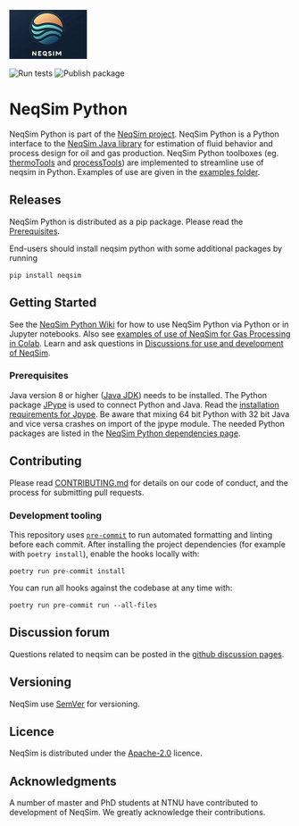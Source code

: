 ![NeqSim Logo](https://github.com/equinor/neqsim/blob/master/docs/wiki/neqsimlogocircleflatsmall.png)

![Run tests](https://github.com/equinor/neqsim-python/actions/workflows/runtests.yml/badge.svg?branch=master)
![Publish package](https://github.com/equinor/neqsim-python/actions/workflows/publish-to-test-pypi.yml/badge.svg?branch=master)

# NeqSim Python

NeqSim Python is part of the [NeqSim project](https://equinor.github.io/neqsimhome/). NeqSim Python is a Python interface to the [NeqSim Java library](https://github.com/equinor/neqsim) for estimation of fluid behavior and process design for oil and gas production. NeqSim Python toolboxes (eg. [thermoTools](https://github.com/equinor/neqsimpython/blob/master/neqsim/thermo/thermoTools.py) and [processTools](https://github.com/equinor/neqsimpython/blob/master/neqsim/process/processTools.py)) are implemented to streamline use of neqsim in Python. Examples of use are given in the [examples folder](https://github.com/equinor/neqsim-python/tree/master/examples).

## Releases

NeqSim Python is distributed as a pip package. Please read the [Prerequisites](#prerequisites).

End-users should install neqsim python with some additional packages by running
```
pip install neqsim
```

## Getting Started

See the [NeqSim Python Wiki](https://github.com/equinor/neqsimpython/wiki) for how to use NeqSim Python via Python or in Jupyter notebooks. Also see [examples of use of NeqSim for Gas Processing in Colab](https://colab.research.google.com/github/EvenSol/NeqSim-Colab/blob/master/notebooks/examples_of_NeqSim_in_Colab.ipynb#scrollTo=kHt6u-utpvYf). Learn and ask questions in [Discussions for use and development of NeqSim](https://github.com/equinor/neqsim/discussions).

### Prerequisites

Java version 8 or higher ([Java JDK](https://adoptium.net/)) needs to be installed. The Python package [JPype](https://github.com/jpype-project/jpype) is used to connect Python and Java. Read the [installation requirements for Jpype](https://jpype.readthedocs.io/en/latest/install.html). Be aware that mixing 64 bit Python with 32 bit Java and vice versa crashes on import of the jpype module. The needed Python packages are listed in the [NeqSim Python dependencies page](https://github.com/equinor/neqsimpython/network/dependencies).


## Contributing

Please read [CONTRIBUTING.md](CONTRIBUTING.md) for details on our code of conduct, and the process for submitting pull requests.

### Development tooling

This repository uses [`pre-commit`](https://pre-commit.com/) to run automated formatting and linting before each commit. After installing the project dependencies (for example with `poetry install`), enable the hooks locally with:

```
poetry run pre-commit install
```

You can run all hooks against the codebase at any time with:

```
poetry run pre-commit run --all-files
```


## Discussion forum

Questions related to neqsim can be posted in the [github discussion pages](https://github.com/equinor/neqsim/discussions).

## Versioning

NeqSim use [SemVer](https://semver.org/) for versioning.

## Licence

NeqSim is distributed under the [Apache-2.0](https://github.com/equinor/neqsimsource/blob/master/LICENSE) licence.

## Acknowledgments

A number of master and PhD students at NTNU have contributed to development of NeqSim. We greatly acknowledge their contributions.
